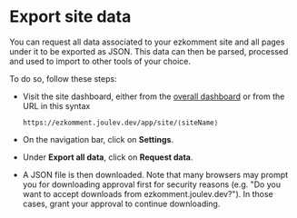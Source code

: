 # Export site data

You can request all data associated to your ezkomment site and all pages under it to be exported as JSON. This data can then be parsed, processed and used to import to other tools of your choice.

To do so, follow these steps:

- Visit the site dashboard, either from the [overall dashboard](/app/dashboard) or from the URL in this syntax

  ```
  https://ezkomment.joulev.dev/app/site/⟨siteName⟩
  ```

- On the navigation bar, click on **Settings**.

- Under **Export all data**, click on **Request data**.

- A JSON file is then downloaded. Note that many browsers may prompt you for downloading approval first for security reasons (e.g. "Do you want to accept downloads from ezkomment.joulev.dev?"). In those cases, grant your approval to continue downloading.
